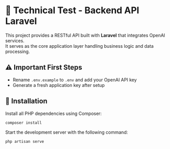 # 🚀 Technical Test - Backend API Laravel

This project provides a RESTful API built with **Laravel** that integrates OpenAI services.  
It serves as the core application layer handling business logic and data processing.

## ⚠️ Important First Steps

- Rename `.env.example` to `.env` and add your OpenAI API key
- Generate a fresh application key after setup

## 🔧 Installation

Install all PHP dependencies using Composer:

```bash
composer install
```
Start the development server with the following command:
```bash
php artisan serve
```
